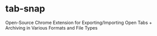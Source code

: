 tab-snap
========

Open-Source Chrome Extension for Exporting/Importing Open Tabs + Archiving in Various Formats and File Types
